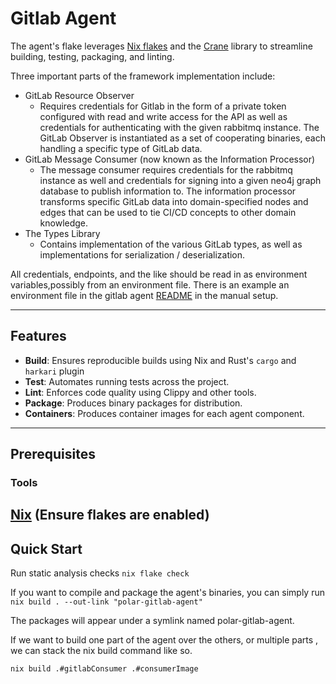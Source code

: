 # Gitlab Agent

 The agent's flake leverages [Nix flakes](https://nixos.wiki/wiki/Flakes) and the [Crane](https://github.com/ipetkov/crane) library to streamline building, testing, packaging, and linting.


Three important parts of the framework implementation include:
* GitLab Resource Observer
    * Requires credentials for Gitlab in the form of a private token configured with read and write access for the API as well as credentials for authenticating with the given rabbitmq instance. The GitLab Observer is instantiated as a set of cooperating binaries, each handling a specific type of GitLab data.
* GitLab Message Consumer (now known as the Information Processor)
    * The message consumer requires credentials for the rabbitmq instance as well and credentials for signing into a given neo4j graph database to publish information to. The information processor transforms specific GitLab data into domain-specified nodes and edges that can be used to tie CI/CD concepts to other domain knowledge.
* The Types Library
    * Contains implementation of the various GitLab types, as well as implementations  for serialization / deserialization.

All credentials, endpoints, and the like should be read in as environment variables,possibly from an environment file. There is an example an environment file in the gitlab agent [README](../../docs/README_gitlab.md) in the manual setup.

---

## Features

- **Build**: Ensures reproducible builds using Nix and Rust's `cargo` and `harkari` plugin
- **Test**: Automates running tests across the project.
- **Lint**: Enforces code quality using Clippy and other tools.
- **Package**: Produces binary packages for distribution.
- **Containers**: Produces container images for each agent component.

---

## Prerequisites

### Tools
 [Nix](https://nix.dev/) (Ensure flakes are enabled)
---

## Quick Start

Run static analysis checks
`nix flake check`

If you want to compile and package the agent's binaries, you can simply run
`nix build . --out-link "polar-gitlab-agent"`

The packages will appear under a symlink named polar-gitlab-agent.

If we want to build one part of the agent over the others, or multiple parts , we can stack the nix build command like so.

`nix build .#gitlabConsumer .#consumerImage`


